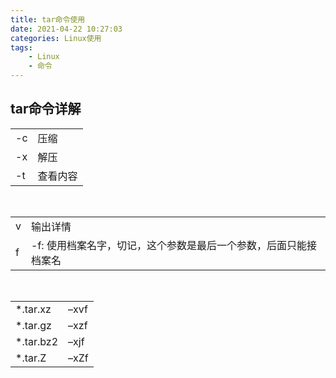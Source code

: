 ```yaml
---
title: tar命令使用
date: 2021-04-22 10:27:03
categories: Linux使用
tags: 
    - Linux 
    - 命令
---
```

## tar命令详解    
|||
|-|-|
|-c|压缩|
|-x|解压|
|-t|查看内容|

<br>  

|||
|-|-|
|v | 输出详情 |
|f | -f: 使用档案名字，切记，这个参数是最后一个参数，后面只能接档案名 |

<br>  

|||
|-|-|
|*.tar.xz | –xvf |
|*.tar.gz|–xzf|
|*.tar.bz2|–xjf|
|*.tar.Z|–xZf |


  

